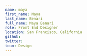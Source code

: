 ```yaml
---
name: maya
first_name: Maya
last_name: Benari
full_name: Maya Benari
role: Front End Designer
location: San Francisco, California
github:
twitter:
team: Design
---
```

